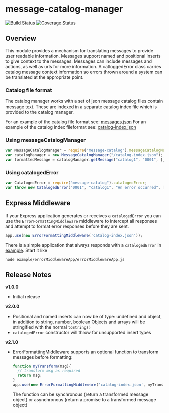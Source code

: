 # message-catalog-manager
[![Build Status](https://travis-ci.org/IBM/message-catalog-manager.svg)](https://travis-ci.org/IBM/message-catalog-manager)
[![Coverage Status](https://coveralls.io/repos/github/IBM/message-catalog-manager/badge.svg?branch=master)](https://coveralls.io/github/IBM/message-catalog-manager?branch=master)

## Overview

This module provides a mechanism for translating messages to provide user readable information. Messages support named and positional inserts to give context to the messages. Messages can include messages and actions, as well as urls for more information. A catloggedError class carries catalog message context information so errors thrown around a system can be translated at the appropriate point.

### Catalog file format
The catalog manager works with a set of json message catalog files contain message text.
These are indexed in a separate catalog index file which is provided to the catalog manager.

For an example of the catalog file format see:
[messages.json](test/catalogs/example/messages.json)
For an example of the catalog index fileformat see:
[catalog-index.json](test/catalogs/example/index.js)

### Using messageCatalogManager
```js
var MessageCatalogManager = require("message-catalog").messageCatalogManager;
var catalogManager = new MessageCatalogManager("/catalog-index.json");
var formattedMessage = catalogManager.getMessage("catalog1", "0001", {}, ["myapp"]);
```

### Using catalogedError
```js
var CatalogedError = require("message-catalog").catalogedError;
var throw new CatalogedError("0001", "catalog1", "An error occurred", ["myapp"]);
```

## Express Middleware

If your Express application generates or receives a `catalogedError` you can use the `ErrorFormattingMiddleware` middleware to intercept all responses and attempt to format error responses before they are sent.

```js
app.use(new ErrorFormattingMiddleware('catalog-index.json'));
```

There is a simple application that always responds with a `catalogedError` in [example](/example). Start it like
```
node example/errorMiddlewareApp/errorMiddlewareApp.js
```

## Release Notes

**v1.0.0**

- Initial release

**v2.0.0**

- Positional and named inserts can now be of type: undefined and object, in addition to string, number, boolean
  Objects and arrays will be stringified with the normal `toString()`
- `catalogedError` constructor will throw for unsupported insert types

**v2.1.0**

- ErrorFormattingMiddleware supports an optional function to transform messages before formatting:
    ```js
    function myTransform(msg){
      // transform msg as required
      return msg;
    }
    app.use(new ErrorFormattingMiddleware('catalog-index.json', myTransform));
    ```
  The function can be synchronous (return a transformed message object) or asynchronous (return a promise to a
  transformed message object)
